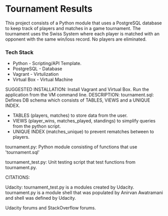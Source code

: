 # Tournament Results
This project consists of a Python module that uses a PostgreSQL database to keep track of players and matches in a game tournament. The tournament uses the Swiss System where each player is matched with an opponent with the same win/loss record. No players are eliminated. 

### Tech Stack 
* Python - Scripting/API Template. 
* PostgreSQL - Database
* Vagrant - Virtulization
* Virtual Box - Virtual Machine

SUGGESTED INSTALLATION: Install Vagrant and Virtual Box. Run the application from the VM command line. 
DESCRIPTION: 
tournament.sql: Defines DB schema which consists of TABLES, VIEWS and a UNIQUE INDEX. 

 - TABLES (players, matches) to store data from the user. 
 - VIEWS (player_wins, matches_played, standings) to simplify queries from the python script.
 - UNIQUE INDEX (matches_unique) to prevent rematches between to players.

tournament.py: Python module consisting of functions that use 'tournament.sql'

tournament_test.py: Unit testing script that test functions from tournament.py. 


CITATIONS:

Udacity: tournament_test.py is a modules created by Udacity. tournament.py is a module shell that was populated by Anirvan Awatramani and shell was defined by Udacity.

Udacity forums and StackOverflow forums.

